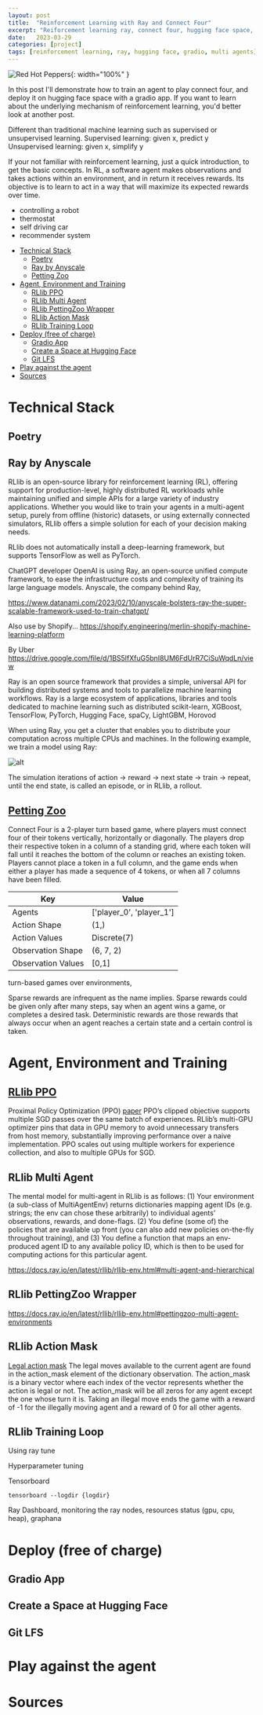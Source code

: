 ```yaml
---
layout: post
title:  "Reinforcement Learning with Ray and Connect Four"
excerpt: "Reiforcement learning ray, connect four, hugging face space, multi agents, torch, gradio"
date:   2023-03-29
categories: [project]
tags: [reinforcement learning, ray, hugging face, gradio, multi agents]
---
```


![Red Hot Peppers](/assets/2023-03-29/chili-g100503ee3_1280.jpg){: width="100%"  }

In this post I'll demonstrate how to train an agent to play connect four, and deploy it on hugging face space with a gradio app.
If you want to learn about the underlying mechanism of reinforcement learning, you'd better look at another post.

Different than traditional machine learning such as supervised or unsupervised learning.
Supervised learning: given x, predict y
Unsupervised learning: given x, simplify y

If your not familiar with reinforcement learning, just a quick introduction, to get the basic concepts. In RL, a software agent makes observations and takes actions within an environment, and in return it receives rewards.
Its objective is to learn to act in a way that will maximize its expected rewards over time.

* controlling a robot
* thermostat
* self driving car
* recommender system

- [Technical Stack](#technical-stack)
  - [Poetry](#poetry)
  - [Ray by Anyscale](#ray-by-anyscale)
  - [Petting Zoo](#petting-zoo)
- [Agent, Environment and Training](#agent-environment-and-training)
  - [RLlib PPO](#rllib-ppo)
  - [RLlib Multi Agent](#rllib-multi-agent)
  - [RLlib PettingZoo Wrapper](#rllib-pettingzoo-wrapper)
  - [RLlib Action Mask](#rllib-action-mask)
  - [RLlib Training Loop](#rllib-training-loop)
- [Deploy (free of charge)](#deploy-free-of-charge)
  - [Gradio App](#gradio-app)
  - [Create a Space at Hugging Face](#create-a-space-at-hugging-face)
  - [Git LFS](#git-lfs)
- [Play against the agent](#play-against-the-agent)
- [Sources](#sources)


# Technical Stack

## Poetry

## Ray by Anyscale
RLlib is an open-source library for reinforcement learning (RL), offering support for production-level, highly distributed RL workloads while maintaining unified and simple APIs for a large variety of industry applications. Whether you would like to train your agents in a multi-agent setup, purely from offline (historic) datasets, or using externally connected simulators, RLlib offers a simple solution for each of your decision making needs.

RLlib does not automatically install a deep-learning framework, but supports TensorFlow as well as PyTorch.

ChatGPT developer OpenAI is using Ray, an open-source unified compute framework, to ease the infrastructure costs and complexity of training its large language models. Anyscale, the company behind Ray, 

https://www.datanami.com/2023/02/10/anyscale-bolsters-ray-the-super-scalable-framework-used-to-train-chatgpt/

Also use by Shopify...
https://shopify.engineering/merlin-shopify-machine-learning-platform

By Uber
https://drive.google.com/file/d/1BS5lfXfuG5bnI8UM6FdUrR7CiSuWqdLn/view

Ray is an open source framework that provides a simple, universal API for building distributed systems and tools to parallelize machine learning workflows. Ray is a large ecosystem of applications, libraries and tools dedicated to machine learning such as distributed scikit-learn, XGBoost, TensorFlow, PyTorch, Hugging Face, spaCy, LightGBM, Horovod

When using Ray, you get a cluster that enables you to distribute your computation across multiple CPUs and machines. In the following example, we train a model using Ray:

![alt](/assets/2023-03-29/rllib-key-concepts.png)

The simulation iterations of action -> reward -> next state -> train -> repeat, until the end state, is called an episode, or in RLlib, a rollout.


## [Petting Zoo](https://pettingzoo.farama.org/environments/classic/connect_four/)

Connect Four is a 2-player turn based game, where players must connect four of their tokens vertically, horizontally or diagonally. The players drop their respective token in a column of a standing grid, where each token will fall until it reaches the bottom of the column or reaches an existing token. Players cannot place a token in a full column, and the game ends when either a player has made a sequence of 4 tokens, or when all 7 columns have been filled.

| Key | Value |
|--|--|
| Agents | ['player_0', 'player_1'] |
| Action Shape | (1,) |
| Action Values | Discrete(7) |
| Observation Shape | (6, 7, 2) |
| Observation Values | [0,1] |

turn-based games over environments, 

Sparse rewards are infrequent as the name implies. Sparse rewards could be given only after many steps, say when an agent wins a game, or completes a desired task.
Deterministic rewards are those rewards that always occur when an agent reaches a certain state and a certain control is taken.

# Agent, Environment and Training
## [RLlib PPO](https://docs.ray.io/en/latest/rllib/rllib-algorithms.html#ppo)
Proximal Policy Optimization (PPO)
[paper](https://arxiv.org/abs/1707.06347) PPO’s clipped objective supports multiple SGD passes over the same batch of experiences. RLlib’s multi-GPU optimizer pins that data in GPU memory to avoid unnecessary transfers from host memory, substantially improving performance over a naive implementation. PPO scales out using multiple workers for experience collection, and also to multiple GPUs for SGD.

## RLlib Multi Agent
The mental model for multi-agent in RLlib is as follows: (1) Your environment (a sub-class of MultiAgentEnv) returns dictionaries mapping agent IDs (e.g. strings; the env can chose these arbitrarily) to individual agents’ observations, rewards, and done-flags. (2) You define (some of) the policies that are available up front (you can also add new policies on-the-fly throughout training), and (3) You define a function that maps an env-produced agent ID to any available policy ID, which is then to be used for computing actions for this particular agent.

https://docs.ray.io/en/latest/rllib/rllib-env.html#multi-agent-and-hierarchical

## RLlib PettingZoo Wrapper
https://docs.ray.io/en/latest/rllib/rllib-env.html#pettingzoo-multi-agent-environments

## RLlib Action Mask
[Legal action mask](https://pettingzoo.farama.org/environments/classic/connect_four/#legal-actions-mask)
The legal moves available to the current agent are found in the action_mask element of the dictionary observation. The action_mask is a binary vector where each index of the vector represents whether the action is legal or not. The action_mask will be all zeros for any agent except the one whose turn it is. Taking an illegal move ends the game with a reward of -1 for the illegally moving agent and a reward of 0 for all other agents.

## RLlib Training Loop
Using ray tune

Hyperparameter tuning

Tensorboard
```shell
tensorboard --logdir {logdir}
```

Ray Dashboard, monitoring the ray nodes, resources status (gpu, cpu, heap), graphana


# Deploy (free of charge)
## Gradio App

## Create a Space at Hugging Face

## Git LFS

# Play against the agent

<script	type="module" src="https://gradio.s3-us-west-2.amazonaws.com/3.23.0/gradio.js"></script>

<gradio-app src="https://clementbm-connectfour.hf.space"></gradio-app>

# Sources
